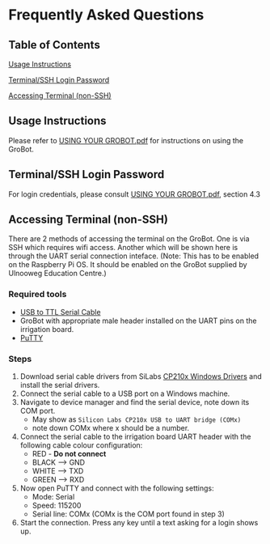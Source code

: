 # Frequently Asked Questions

## Table of Contents
[Usage Instructions](#usage-instructions)

[Terminal/SSH Login Password](#terminalssh-login-password)

[Accessing Terminal (non-SSH)](#accessing-terminal-non-ssh)

## Usage Instructions
Please refer to [USING YOUR GROBOT.pdf](/User_Manual/USING%20YOUR%20GROBOT.pdf) for instructions on using the GroBot.

## Terminal/SSH Login Password
For login credentials, please consult [USING YOUR GROBOT.pdf](/User_Manual/USING%20YOUR%20GROBOT.pdf), section 4.3

## Accessing Terminal (non-SSH)
There are 2 methods of accessing the terminal on the GroBot. One is via SSH which requires wifi access. Another which will be shown here is through the UART serial connection inteface. (Note: This has to be enabled on the Raspberry Pi OS. It should be enabled on the GroBot supplied by Ulnooweg Education Centre.)

### Required tools
* [USB to TTL Serial Cable](https://www.adafruit.com/product/954)
* GroBot with appropriate male header installed on the UART pins on the irrigation board.
* [PuTTY](https://www.putty.org/)

### Steps
1. Download serial cable drivers from SiLabs [CP210x Windows Drivers](https://www.silabs.com/documents/public/software/CP210x_Windows_Drivers.zip) and install the serial drivers.
2. Connect the serial cable to a USB port on a Windows machine.
3. Navigate to device manager and find the serial device, note down its COM port.
   - May show as `Silicon Labs CP210x USB to UART bridge (COMx)`
   - note down COMx where x should be a number.
4. Connect the serial cable to the irrigation board UART header with the following cable colour configuration:
   * RED - **Do not connect**
   * BLACK --> GND
   * WHITE --> TXD
   * GREEN --> RXD
5. Now open PuTTY and connect with the following settings:
   * Mode: Serial
   * Speed: 115200
   * Serial line: COMx (COMx is the COM port found in step 3)
6. Start the connection. Press any key until a text asking for a login shows up.
